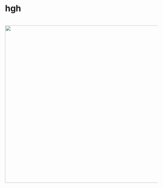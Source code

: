 # hgh

#
<p align="center">
  <img src="https://drive.google.com/file/d/1jiXDixT-3HLtiPJB5IQ5Akj1aPZLAJcy/view?usp=sharing" width="520" height="520"></div>
</p>
